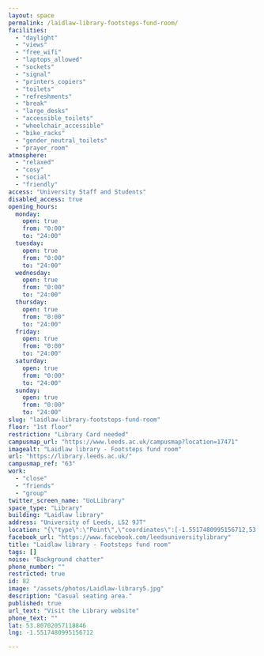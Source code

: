```yaml
---
layout: space
permalink: /laidlaw-library-footsteps-fund-room/
facilities:
  - "daylight"
  - "views"
  - "free_wifi"
  - "laptops_allowed"
  - "sockets"
  - "signal"
  - "printers_copiers"
  - "toilets"
  - "refreshments"
  - "break"
  - "large_desks"
  - "accessible_toilets"
  - "wheelchair_accessible"
  - "bike_racks"
  - "gender_neutral_toilets"
  - "prayer_room"
atmosphere:
  - "relaxed"
  - "cosy"
  - "social"
  - "friendly"
access: "University Staff and Students"
disabled_access: true
opening_hours:
  monday:
    open: true
    from: "0:00"
    to: "24:00"
  tuesday:
    open: true
    from: "0:00"
    to: "24:00"
  wednesday:
    open: true
    from: "0:00"
    to: "24:00"
  thursday:
    open: true
    from: "0:00"
    to: "24:00"
  friday:
    open: true
    from: "0:00"
    to: "24:00"
  saturday:
    open: true
    from: "0:00"
    to: "24:00"
  sunday:
    open: true
    from: "0:00"
    to: "24:00"
slug: "laidlaw-library-footsteps-fund-room"
floor: "1st floor"
restriction: "Library Card needed"
campusmap_url: "https://www.leeds.ac.uk/campusmap?location=17471"
imagealt: "Laidlaw library - Footsteps fund room"
url: "https://library.leeds.ac.uk/"
campusmap_ref: "63"
work:
  - "close"
  - "friends"
  - "group"
twitter_screen_name: "UoLLibrary"
space_type: "Library"
building: "Laidlaw library"
address: "University of Leeds, LS2 9JT"
location: "{\"type\":\"Point\",\"coordinates\":[-1.5517480995156712,53.80702057118846]}"
facebook_url: "https://www.facebook.com/leedsuniversitylibrary"
title: "Laidlaw library - Footsteps fund room"
tags: []
noise: "Background chatter"
phone_number: ""
restricted: true
id: 82
image: "/assets/photos/Laidlaw-library5.jpg"
description: "Casual seating area."
published: true
url_text: "Visit the Library website"
phone_text: ""
lat: 53.80702057118846
lng: -1.5517480995156712

---
```

